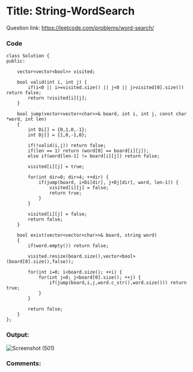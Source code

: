 # Title: String-WordSearch

Question link: https://leetcode.com/problems/word-search/

### Code
```
class Solution {
public:
    
    vector<vector<bool>> visited;
    
    bool valid(int i, int j) {
        if(i<0 || i>=visited.size() || j<0 || j>visited[0].size()) return false;
        return !visited[i][j];
    }
    
    bool jump(vector<vector<char>>& board, int i, int j, const char *word, int len)
    {
        int Di[] = {0,1,0,-1}; 
        int Dj[] = {1,0,-1,0};
        
        if(!valid(i,j)) return false;
        if(len == 1) return (word[0] == board[i][j]);
        else if(word[len-1] != board[i][j]) return false;

        visited[i][j] = true;
        
        for(int dir=0; dir<4; ++dir) {
            if(jump(board, i+Di[dir], j+Dj[dir], word, len-1)) {
                visited[i][j] = false;
                return true;
            }                     
        }
        
        visited[i][j] = false;
        return false;
    }
    
    bool exist(vector<vector<char>>& board, string word) 
    {
        if(word.empty()) return false;
        
        visited.resize(board.size(),vector<bool>(board[0].size(),false));
        
        for(int i=0; i<board.size(); ++i) {
            for(int j=0; j<board[0].size(); ++j) {
                if(jump(board,i,j,word.c_str(),word.size())) return true;
            }
        }

        return false;
    }
};

```

### Output:
![Screenshot (501)](https://user-images.githubusercontent.com/68456662/120891983-58296a00-c629-11eb-8b3f-17c497f770eb.png)


### Comments:
